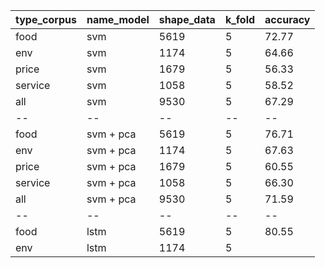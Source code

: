 type_corpus | name_model | shape_data | k_fold | accuracy
-- | -- | -- | -- | --
food | svm | 5619 | 5 | 72.77
env | svm | 1174 | 5 | 64.66
price | svm | 1679 | 5 | 56.33
service | svm | 1058 | 5 | 58.52
all | svm | 9530 | 5 | 67.29
-- | -- | -- | -- | --
food | svm + pca | 5619 | 5 | 76.71
env | svm + pca | 1174 | 5 | 67.63
price | svm + pca | 1679 | 5 | 60.55
service | svm + pca | 1058 | 5 | 66.30
all | svm + pca | 9530 | 5 | 71.59
-- | -- | -- | -- | --
food | lstm | 5619 | 5 | 80.55
env | lstm | 1174 | 5 | 